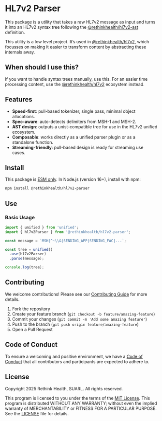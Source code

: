 # HL7v2 Parser

This package is a utility that takes a raw HL7v2 message as input and turns it into an HL7v2 syntax tree following the [@rethinkhealth/hl7v2-ast](../hl7v2-ast/README.md) definition.

This utility is a low level project. It’s used in [@rethinkhealth/hl7v2](../hl7v2/), which focusses on making it easier to transform content by abstracting these internals away.

## When should I use this?

If you want to handle syntax trees manually, use this. For an easier time processing content, use the [@rethinkhealth/hl7v2](../hl7v2/) ecosystem instead.

## Features

- **Speed-first**: pull-based tokenizer, single pass, minimal object allocations.
- **Spec-aware**: auto-detects delimiters from MSH-1 and MSH-2.
- **AST design**: outputs a unist-compatible tree for use in the HL7v2 unified ecosystem.
- **Composable**: works directly as a unified parser plugin or as a standalone function.
- **Streaming-friendly**: pull-based design is ready for streaming use cases.

## Install 

This package is [ESM only](https://gist.github.com/sindresorhus/a39789f98801d908bbc7ff3ecc99d99c). In Node.js (version 16+), install with npm:

```bash
npm install @rethinkhealth/hl7v2-parser
```

## Use

### Basic Usage

```typescript
import { unified } from 'unified';
import { hl7v2Parser } from '@rethinkhealth/hl7v2-parser';

const message = `MSH|^~\\&|SENDING_APP|SENDING_FAC|...`;

const tree = unified()
  .use(hl7v2Parser)
  .parse(message);

console.log(tree);
```

## Contributing

We welcome contributions! Please see our [Contributing Guide](../../CONTRIBUTING.md) for more details.

1. Fork the repository
2. Create your feature branch (`git checkout -b feature/amazing-feature`)
3. Commit your changes (`git commit -m 'Add some amazing feature'`)
4. Push to the branch (`git push origin feature/amazing-feature`)
5. Open a Pull Request

## Code of Conduct

To ensure a welcoming and positive environment, we have a [Code of Conduct](../../CODE_OF_CONDUCT.md) that all contributors and participants are expected to adhere to.

## License

Copyright 2025 Rethink Health, SUARL. All rights reserved.

This program is licensed to you under the terms of the [MIT License](https://opensource.org/licenses/MIT). This program is distributed WITHOUT ANY WARRANTY; without even the implied warranty of MERCHANTABILITY or FITNESS FOR A PARTICULAR PURPOSE. See the [LICENSE](../../LICENSE) file for details.